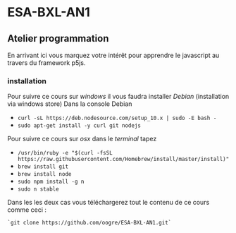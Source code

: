 # ESA-BXL-AN1
## Atelier programmation

En arrivant ici vous marquez votre intérêt pour apprendre le javascript au travers du framework p5js.

### installation
Pour suivre ce cours sur *windows* il vous faudra installer _Debian_ (installation via windows store)
Dans la console Debian
* `curl -sL https://deb.nodesource.com/setup_10.x | sudo -E bash -`
* `sudo apt-get install -y curl git nodejs`

Pour suivre ce cours sur *osx* dans le _terminal_ tapez
* `/usr/bin/ruby -e "$(curl -fsSL https://raw.githubusercontent.com/Homebrew/install/master/install)"`
* `brew install git`
* `brew install node`
* `sudo npm install -g n`
* `sudo n stable`

Dans les les deux cas vous téléchargerez tout le contenu de ce cours comme ceci :

    `git clone https://github.com/oogre/ESA-BXL-AN1.git`

